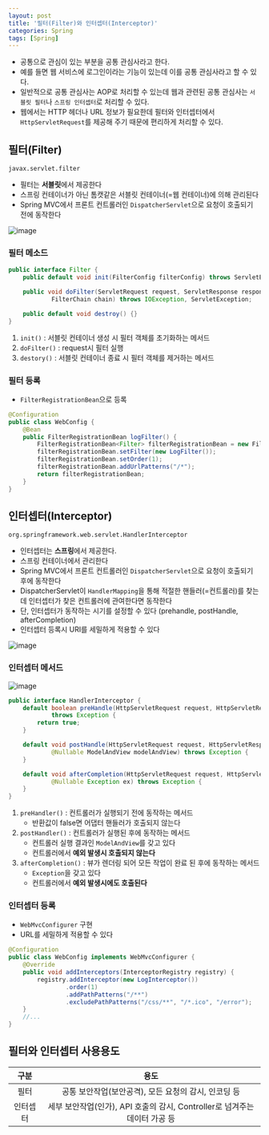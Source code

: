 ```yaml
---
layout: post
title: '필터(Filter)와 인터셉터(Interceptor)'
categories: Spring
tags: [Spring]
---
```

- 공통으로 관심이 있는 부분을 공통 관심사라고 한다.   
- 예를 들면 웹 서비스에 로그인이라는 기능이 있는데 이를 공통 관심사라고 할 수 있다.  
- 일반적으로 공통 관심사는 AOP로 처리할 수 있는데 웹과 관련된 공통 관심사는 `서블릿 필터`나 `스프링 인터셉터`로 처리할 수 있다. 
- 웹에서는 HTTP 헤더나 URL 정보가 필요한데 필터와 인터셉터에서 `HttpServletRequest`를 제공해 주기 때문에 편리하게 처리할 수 있다.

## 필터(Filter)
`javax.servlet.filter`
- 필터는 **서블릿**에서 제공한다 
- 스프링 컨테이너가 아닌 톰캣같은 서블릿 컨테이너(=웹 컨테이너)에 의해 관리된다
- Spring MVC에서 프론트 컨트롤러인 `DispatcherServlet`으로 요청이 호출되기 전에 동작한다

![image](https://user-images.githubusercontent.com/48157259/168003827-9771917b-d4c6-46ca-b6fe-9413d68c1e7f.png)

### 필터 메소드

```java
public interface Filter {
	public default void init(FilterConfig filterConfig) throws ServletException {}

	public void doFilter(ServletRequest request, ServletResponse response,
			FilterChain chain) throws IOException, ServletException;

	public default void destroy() {}
}
```

1. `init()` : 서블릿 컨테이너 생성 시 필터 객체를 초기화하는 메서드
2. `doFilter()` : request시 필터 실행
3. `destory()` : 서블릿 컨테이너 종료 시 필터 객체를 제거하는 메서드

### 필터 등록
- `FilterRegistrationBean`으로 등록

```java
@Configuration
public class WebConfig {
	@Bean
	public FilterRegistrationBean logFilter() {
		FilterRegistrationBean<Filter> filterRegistrationBean = new FilterRegistrationBean<>();
		filterRegistrationBean.setFilter(new LogFilter());
		filterRegistrationBean.setOrder(1);
		filterRegistrationBean.addUrlPatterns("/*");
		return filterRegistrationBean;
	} 
}
```


## 인터셉터(Interceptor)
`org.springframework.web.servlet.HandlerInterceptor`
- 인터셉터는 **스프링**에서 제공한다. 
- 스프링 컨테이너에서 관리한다
- Spring MVC에서 프론트 컨트롤러인 `DispatcherServlet`으로 요청이 호출되기 후에 동작한다
- DispatcherServlet이 `HandlerMapping`을 통해 적절한 핸들러(=컨트롤러)를 찾는데 인터셉터가 찾은 컨트롤러에 관여한다면 동작한다
- 단, 인터셉터가 동작하는 시기를 설정할 수 있다 (prehandle, postHandle, afterCompletion)
- 인터셉터 등록시 URI를 세밀하게 적용할 수 있다

![image](https://user-images.githubusercontent.com/48157259/168004911-1cc5afe6-cb7a-4753-81b8-f0f808eb0200.png)

### 인터셉터 메서드
 ![image](https://user-images.githubusercontent.com/48157259/169636949-ad18ce46-49d6-4df1-ae2d-d35981170de5.png)

```java
public interface HandlerInterceptor {
	default boolean preHandle(HttpServletRequest request, HttpServletResponse response, Object handler)
			throws Exception {
		return true;
	}

	default void postHandle(HttpServletRequest request, HttpServletResponse response, Object handler,
			@Nullable ModelAndView modelAndView) throws Exception {
	}

	default void afterCompletion(HttpServletRequest request, HttpServletResponse response, Object handler,
			@Nullable Exception ex) throws Exception {
	}
}
```

1. `preHandler()` : 컨트롤러가 실행되기 전에 동작하는 메서드
   - 반환값이 false면 어댑터 핸들러가 호출되지 않는다
2. `postHandler()` : 컨트롤러가 실행된 후에 동작하는 메서드
   - 컨트롤러 실행 결과인 `ModelAndView`를 갖고 있다
   - 컨트롤러에서 **예외 발생시 호출되지 않는다**
3. `afterCompletion()` : 뷰가 렌더링 되어 모든 작업이 완료 된 후에 동작하는 메서드
   - `Exception`을 갖고 있다 
   - 컨트롤러에서 **예외 발생시에도 호출된다**

### 인터셉터 등록
- `WebMvcConfigurer` 구현
- URL를 세밀하게 적용할 수 있다

```java
@Configuration
public class WebConfig implements WebMvcConfigurer {
	@Override
	public void addInterceptors(InterceptorRegistry registry) {
		registry.addInterceptor(new LogInterceptor())
				.order(1)
				.addPathPatterns("/**")
				.excludePathPatterns("/css/**", "/*.ico", "/error");
	}
	//...
}
```

## 필터와 인터셉터 사용용도

|구분|용도|
|:--:|:--:|
|필터|공통 보안작업(보안공격), 모든 요청의 감시, 인코딩 등|
|인터셉터|세부 보안작업(인가), API 호출의 감시, Controller로 넘겨주는 데이터 가공 등|